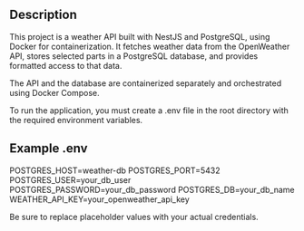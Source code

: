 ## Description

This project is a weather API built with NestJS and PostgreSQL, using Docker for containerization. It fetches weather data from the OpenWeather API, stores selected parts in a PostgreSQL database, and provides formatted access to that data.

The API and the database are containerized separately and orchestrated using Docker Compose.

To run the application, you must create a .env file in the root directory with the required environment variables.

## Example .env

POSTGRES_HOST=weather-db
POSTGRES_PORT=5432
POSTGRES_USER=your_db_user
POSTGRES_PASSWORD=your_db_password
POSTGRES_DB=your_db_name
WEATHER_API_KEY=your_openweather_api_key

Be sure to replace placeholder values with your actual credentials.
